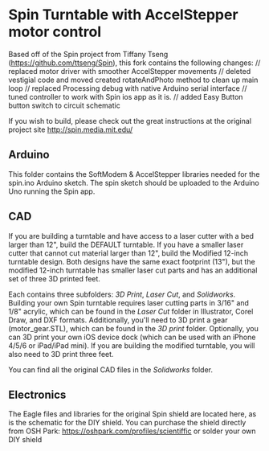 # Spin Turntable with AccelStepper motor control

Based off of the Spin project from Tiffany Tseng (https://github.com/ttseng/Spin), this fork contains the following changes:
// replaced motor driver with smoother AccelStepper movements
// deleted vestigial code and moved created rotateAndPhoto method to clean up main loop
// replaced Processing debug with native Arduino serial interface
// tuned controller to work with Spin ios app as it is.
// added Easy Button button switch to circuit schematic

If you wish to build, please check out the great instructions at the original project site http://spin.media.mit.edu/

## Arduino

This folder contains the SoftModem & AccelStepper libraries needed for the spin.ino Arduino sketch.  The spin sketch should be uploaded to the Arduino Uno running the Spin app.

## CAD

If you are building a turntable and have access to a laser cutter with a bed larger than 12", build the DEFAULT turntable. If you have a smaller laser cutter that cannot cut material larger than 12", build the Modified 12-inch turntable design.  Both designs have the same exact footprint (13"), but the modified 12-inch turntable has smaller laser cut parts and has an additional set of three 3D printed feet.

Each contains three subfolders: _3D Print_, _Laser Cut_, and _Solidworks_.  Building your own Spin turntable requires laser cutting parts in 3/16" and 1/8" acrylic, which can be found in the _Laser Cut_ folder in Illustrator, Corel Draw, and DXF formats.  Additionally, you'll need to 3D print a gear (motor_gear.STL), which can be found in the _3D print_ folder.  Optionally, you can 3D print your own iOS device dock (which can be used with an iPhone 4/5/6 or iPad/iPad mini).  If you are building the modified turntable, you will also need to 3D print three feet.  

You can find all the original CAD files in the _Solidworks_ folder.

## Electronics

The Eagle files and libraries for the original Spin shield are located here, as is the schematic for the DIY shield. You can purchase the shield directly from OSH Park: https://oshpark.com/profiles/scientiffic or solder your own DIY shield